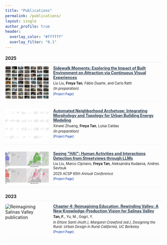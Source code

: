 ```yaml
---
title: "Publications"
permalink: /publications/
layout: single
author_profile: true
header:
  overlay_color: "#ffffff"
  overlay_filter: "0.1"
---
```


<style>
  /* Make all content smaller */
  .page__content {
    font-size: 0.7em;
    padding-top: 0;
  }
  
  /* Hide the regular page title but keep header title */
  .page__content .page__title {
    display: none;
  }
  
  /* Ensure header title is styled elegantly and aligned left */
  .page__hero .page__title,
  .page__hero-overlay .page__title {
    display: inline-block !important;
    color: #0033A0 !important;
    text-shadow: none !important;
    font-size: 1.4em !important;
    font-weight: bold !important;
    border-bottom: 3px solid #0033A0 !important;
    padding-bottom: 0.3em !important;
  }
  
  /* Make header much more compact */
  .page__hero {
    padding: 0.8em 0 !important;
    min-height: auto !important;
    text-align: left !important;
    margin-bottom: 0 !important;
  }
  
  .page__hero-caption {
    text-align: left !important;
    margin: 0 !important;
  }
  

  
  /* Ensure proper 2-column layout with sidebar */
  @media (min-width: 80em) {
    .page {
      display: flex !important;
      width: 100% !important;
      align-items: flex-start !important;
    }
    
    .page__content {
      width: calc(100% - 300px) !important;
      margin-left: 300px !important;
      order: 2 !important;
    }
    
    .sidebar {
      float: left !important;
      width: 280px !important;
      margin-left: 0 !important;
      margin-right: 20px !important;
      order: 1 !important;
      position: relative !important;
    }
  }
  
  .publication-item {
    display: flex;
    margin-bottom: 1.5em;
    padding-bottom: 0.7em;
    border-bottom: 1px solid #f2f3f3;
    gap: 1em;
  }
  
  .publication-image {
    flex: 0 0 140px;
    width: 140px;
    height: 105px;
    
    a {
      display: block;
      width: 100%;
      height: 100%;
      text-decoration: none;
      
      img {
        width: 100%;
        height: 100%;
        object-fit: cover;
        border-radius: 4px;
        transition: transform 0.2s ease, opacity 0.2s ease;
      }
      
      &:hover {
        img {
          transform: scale(1.02); // Very subtle zoom on hover
          opacity: 0.9;
        }
      }
    }
  }
  
  .publication-content {
    flex: 1;
    
    h4 {
      font-size: 0.9em;
      font-weight: bold;
      margin-bottom: 0.3em;
      margin-top: 0;
      
      a {
        color: #2c3e50 !important; // Same color as before
        text-decoration: none !important;
        font-size: 1em !important; // Same size as before
        font-weight: 600 !important; // Same weight as before
        line-height: 1.3 !important; // Same line height as before
        display: block; // Make entire heading clickable
        
        &:hover {
          color: #1a252f !important; // Slightly darker on hover
          text-decoration: none !important; // No underline on hover
        }
        
        &:visited {
          color: #2c3e50 !important; // Same color even after visited
        }
        
        &:focus {
          color: #2c3e50 !important; // Same color on focus
          outline: none;
        }
      }
    }
  }
  
  .publication-authors {
    font-size: 0.8em;
    margin-bottom: 0.3em;
  }
  
  .publication-venue {
    font-style: italic;
    font-size: 0.8em;
    margin-bottom: 0.4em;
  }
  
  .publication-links {
    margin-top: 0.4em;
    font-size: 0.7em;
  }
  
  .publication-links a {
    margin-right: 1em;
    text-decoration: none;
    color: #0033A0;
  }
  
  .publication-links a:hover {
    text-decoration: underline;
  }
  
  .publication-abstract {
    font-size: 0.75em;
    margin-top: 0.4em;
    color: #555;
    line-height: 1.3;
  }
  
  .publication-year {
    font-weight: bold;
    font-size: 1em;
    margin-top: 1.3em;
    margin-bottom: 0.7em;
    padding-bottom: 0.3em;
    border-bottom: 2px solid #f2f3f3;
  }
  
  // Mobile responsive adjustments for clickable elements
  @media (max-width: 768px) {
    .publication-item {
      flex-direction: column;
      gap: 0.5em;
      
      .publication-image {
        flex: none;
        width: 100%;
        height: 175px;
        
        a {
          &:hover {
            img {
              transform: none; // No zoom on mobile to avoid touch issues
              opacity: 1;
            }
          }
        }
      }
      
      .publication-content {
        h4 {
          a {
            &:hover {
              color: #2c3e50 !important; // No hover effect on mobile
            }
          }
        }
      }
    }
  }
</style>

<div class="publication-year">2025</div>

<div class="publication-item">
  <div class="publication-image">
    <a href="/projects/gist-blur-attention/" target="_blank">
      <img src="/assets/images/publications/sidewalk-moments-placeholder.jpg" alt="SIDEWALK MOMENTS publication">
    </a>
  </div>
  <div class="publication-content">
    <h4>
      <a href="/projects/gist-blur-attention/" target="_blank">
        Sidewalk Moments: Exploring the Impact of Built Environment on Attraction via Continuous Visual Experiences
      </a>
    </h4>
    <div class="publication-authors">
      Liu Liu, <strong>Freya Tan</strong>, Fábio Duarte, and Carlo Ratti
    </div>
    <div class="publication-venue">
      (In preparation)
    </div>
    <div class="publication-links">
      <a href="/projects/gist-blur-attention/" target="_blank">[Project Page]</a>
    </div>
  </div>
</div>

<div class="publication-item">
  <div class="publication-image">
    <a href="/projects/neighborhood-archetypes/" target="_blank">
      <img src="/assets/images/publications/neighborhood-archetype-placeholder.jpg" alt="Automated Neighborhood Archetype publication">
    </a>
  </div>
  <div class="publication-content">
    <h4>
      <a href="/projects/neighborhood-archetypes/" target="_blank">
        Automated Neighborhood Archetype: Integrating Morphology and Topology for Urban Building Energy Modeling
      </a>
    </h4>
    <div class="publication-authors">
      Xinwei Zhuang, <strong>Freya Tan</strong>, Luisa Caldas
    </div>
    <div class="publication-venue">
      (In preparation)
    </div>
    <div class="publication-links">
      <a href="/projects/neighborhood-archetypes/" target="_blank">[Project Page]</a>
    </div>
  </div>
</div>

<div class="publication-item">
  <div class="publication-image">
    <a href="/projects/sidewalk-ballet/" target="_blank">
      <img src="/assets/images/publications/sidewalk-ballet.jpg" alt="Seeing HAI publication">
    </a>
  </div>
  <div class="publication-content">
    <h4>
      <a href="/projects/sidewalk-ballet/" target="_blank">
        Seeing "HAI": Human Activities and Interactions Detection from Streetviews through LLMs
      </a>
    </h4>
    <div class="publication-authors">
      Liu Liu, Marco Cipriano, <strong>Freya Tan</strong>, Aleksandra Kudaeva, Andres Sevtsuk
    </div>
    <div class="publication-venue">
      2025 ACSP 65th Annual Conference
    </div>
    <div class="publication-links">
      <a href="/projects/sidewalk-ballet/" target="_blank">[Project Page]</a>
    </div>
  </div>
</div>

<div class="publication-year">2023</div>

<div class="publication-item">
  <div class="publication-image">
    <a href="/projects/reimagining-salinas-valley/" target="_blank">
      <img src="/assets/images/publications/salinas-valley-placeholder.jpg" alt="Reimagining Salinas Valley publication">
    </a>
  </div>
  <div class="publication-content">
    <h4>
      <a href="/projects/reimagining-salinas-valley/" target="_blank">
        Chapter 4: Reimagining Education, Rewinding Valley: A New Knowledge-Production Vision for Salinas Valley
      </a>
    </h4>
    <div class="publication-authors">
      <strong>Tan, F.</strong>, Yu, M., Gogri, Y.
    </div>
    <div class="publication-venue">
      In Ettore Santi (Auth.), Margaret Crawford (ed.), Designing the Rural. Urban Design in Rural California, UC Berkeley
    </div>
    <div class="publication-links">
      <a href="/projects/reimagining-salinas-valley/" target="_blank">[Project Page]</a>
    </div>
  </div>
</div> 